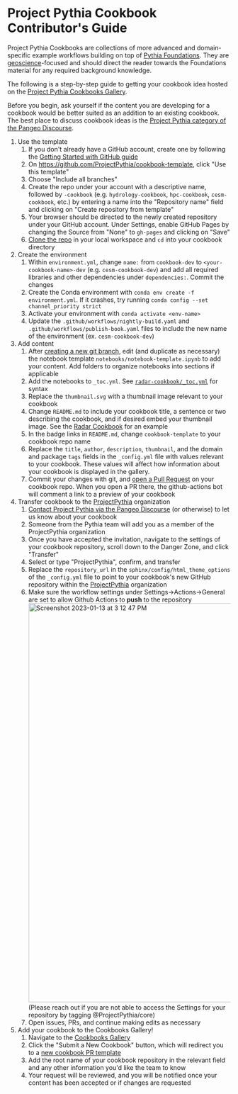 # Project Pythia Cookbook Contributor's Guide

Project Pythia Cookbooks are collections of more advanced and domain-specific example
workflows building on top of [Pythia Foundations](https://foundations.projectpythia.org/landing-page.html).
They are [geoscience](https://en.wikipedia.org/wiki/Earth_science)-focused
and should direct the reader towards the Foundations material for any required
background knowledge.

The following is a step-by-step guide to getting your cookbook idea
hosted on the [Project Pythia Cookbooks Gallery](https://cookbooks.projectpythia.org).

Before you begin, ask yourself if the content you are developing for a cookbook would be better suited as an addition to an existing cookbook. The best place to discuss cookbook ideas is the [Project Pythia category of the Pangeo Discourse](https://discourse.pangeo.io/c/education/project-pythia/60).

1. Use the template
   1. If you don't already have a GitHub account, create one by following the [Getting Started with GitHub guide](https://foundations.projectpythia.org/foundations/getting-started-github.html)
   1. On https://github.com/ProjectPythia/cookbook-template, click "Use this template"
   1. Choose "Include all branches"
   1. Create the repo under your account with a descriptive name, followed by `-cookbook` (e.g. `hydrology-cookbook`, `hpc-cookbook`, `cesm-cookbook`, etc.) by entering a name into the "Repository name" field and clicking on "Create repository from template"
   1. Your browser should be directed to the newly created repository under your GitHub account. Under Settings, enable GitHub Pages by changing the Source from "None" to `gh-pages` and clicking on "Save"
   1. [Clone the repo](https://foundations.projectpythia.org/foundations/github/github-cloning-forking.html) in your local workspace and `cd` into your cookbook directory
1. Create the environment
   1. Within `environment.yml`, change `name:` from `cookbook-dev` to `<your-cookbook-name>-dev` (e.g. `cesm-cookbook-dev`) and add all required libraries and other dependencies under `dependencies:`. Commit the changes
   1. Create the Conda environment with `conda env create -f environment.yml`. If it crashes, try running `conda config --set channel_priority strict`
   1. Activate your environment with `conda activate <env-name>`
   1. Update the `.github/workflows/nightly-build.yaml` and `.github/workflows/publish-book.yaml` files to include the new name of the environment (ex. `cesm-cookbook-dev`)
1. Add content
   1. After [creating a new git branch](https://foundations.projectpythia.org/foundations/github/git-branches.html), edit (and duplicate as necessary) the notebook template `notebooks/notebook-template.ipynb` to add your content. Add folders to organize notebooks into sections if applicable
   1. Add the notebooks to `_toc.yml`. See [`radar-cookbook/_toc.yml`](https://github.com/ProjectPythia/radar-cookbook/blob/main/_toc.yml) for syntax
   1. Replace the `thumbnail.svg` with a thumbnail image relevant to your cookbook
   1. Change `README.md` to include your cookbook title, a sentence or two describing the cookbook, and if desired embed your thumbnail image. See the [Radar Cookbook](https://github.com/ProjectPythia/radar-cookbook/blob/main/README.md) for an example
   1. In the badge links in `README.md`, change `cookbook-template` to your cookbook repo name
   1. Replace the `title`, `author`, `description`, `thumbnail`, and the domain and package `tags` fields in the `_config.yml` file with values relevant to your cookbook. These values will affect how information about your cookbook is displayed in the gallery.
   1. Commit your changes with git, and [open a Pull Request](https://foundations.projectpythia.org/foundations/github/github-pull-request.html) on your cookbook repo. When you open a PR there, the github-actions bot will comment a link to a preview of your cookbook
1. Transfer cookbook to the [ProjectPythia](https://github.com/ProjectPythia) organization
   1. [Contact Project Pythia via the Pangeo Discourse](https://discourse.pangeo.io/c/education/project-pythia/60) (or otherwise) to let us know about your cookbook
   1. Someone from the Pythia team will add you as a member of the ProjectPythia organization
   1. Once you have accepted the invitation, navigate to the settings of your cookbook repository, scroll down to the Danger Zone, and click "Transfer"
   1. Select or type "ProjectPythia", confirm, and transfer
   1. Replace the `repository_url` in the `sphinx/config/html_theme_options` of the `_config.yml` file to point to your cookbook's new GitHub repository within the [ProjectPythia](https://github.com/ProjectPythia) organization
   1. Make sure the workflow settings under Settings&rarr;Actions&rarr;General are set to allow Github Actions to **push** to the repository <img width="901" alt="Screenshot 2023-01-13 at 3 12 47 PM" src="https://user-images.githubusercontent.com/26660300/212428991-cd0ae2f0-73ca-40d8-b983-f122359463aa.png"> (Please reach out if you are not able to access the Settings for your repository by tagging @ProjectPythia/core)
   1. Open issues, PRs, and continue making edits as necessary
1. Add your cookbook to the Cookbooks Gallery!
   1. Navigate to the [Cookbooks Gallery](https://cookbooks.projectpythia.org/)
   1. Click the "Submit a New Cookbook" button, which will redirect you to a [new cookbook PR template](https://github.com/ProjectPythia/cookbook-gallery/issues/new?assignees=ProjectPythia%2Feducation&labels=content%2Ccookbook-gallery-submission&template=update-cookbook-gallery.yaml&title=Update+Gallery+with+new+Cookbook)
   1. Add the root name of your cookbook repository in the relevant field and any other information you'd like the team to know
   1. Your request will be reviewed, and you will be notified once your content has been accepted or if changes are requested
